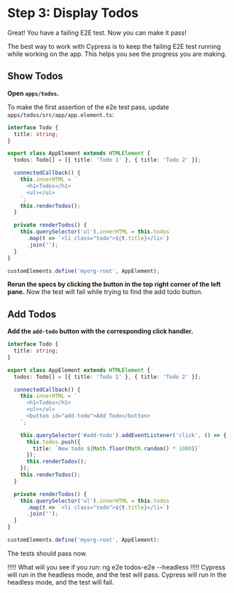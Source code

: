 # Step 3: Display Todos

Great! You have a failing E2E test. Now you can make it pass!

The best way to work with Cypress is to keep the failing E2E test running while working on the app. This helps you see the progress you are making.

## Show Todos

**Open `apps/todos`.**

To make the first assertion of the e2e test pass, update `apps/todos/src/app/app.element.ts`:

```typescript
interface Todo {
  title: string;
}

export class AppElement extends HTMLElement {
  todos: Todo[] = [{ title: 'Todo 1' }, { title: 'Todo 2' }];

  connectedCallback() {
    this.innerHTML = `
      <h1>Todos</h1>
      <ul></ul>
    `;
    this.renderTodos();
  }

  private renderTodos() {
    this.querySelector('ul').innerHTML = this.todos
      .map(t => `<li class="todo">${t.title}</li>`)
      .join('');
  }
}

customElements.define('myorg-root', AppElement);
```

**Rerun the specs by clicking the button in the top right corner of the left pane.** Now the test will fail while trying to find the add todo button.

## Add Todos

**Add the `add-todo` button with the corresponding click handler.**

```typescript
interface Todo {
  title: string;
}

export class AppElement extends HTMLElement {
  todos: Todo[] = [{ title: 'Todo 1' }, { title: 'Todo 2' }];

  connectedCallback() {
    this.innerHTML = `
      <h1>Todos</h1>
      <ul></ul>
      <button id="add-todo">Add Todo</button>
    `;

    this.querySelector('#add-todo').addEventListener('click', () => {
      this.todos.push({
        title: `New todo ${Math.floor(Math.random() * 1000)}`
      });
      this.renderTodos();
    });
    this.renderTodos();
  }

  private renderTodos() {
    this.querySelector('ul').innerHTML = this.todos
      .map(t => `<li class="todo">${t.title}</li>`)
      .join('');
  }
}

customElements.define('myorg-root', AppElement);
```

The tests should pass now.

!!!!!
What will you see if you run: ng e2e todos-e2e --headless
!!!!!
Cypress will run in the headless mode, and the test will pass.
Cypress will run in the headless mode, and the test will fail.
